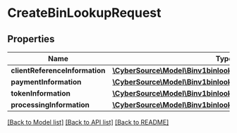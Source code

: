 # CreateBinLookupRequest

## Properties
Name | Type | Description | Notes
------------ | ------------- | ------------- | -------------
**clientReferenceInformation** | [**\CyberSource\Model\Binv1binlookupClientReferenceInformation**](Binv1binlookupClientReferenceInformation.md) |  | [optional] 
**paymentInformation** | [**\CyberSource\Model\Binv1binlookupPaymentInformation**](Binv1binlookupPaymentInformation.md) |  | [optional] 
**tokenInformation** | [**\CyberSource\Model\Binv1binlookupTokenInformation**](Binv1binlookupTokenInformation.md) |  | [optional] 
**processingInformation** | [**\CyberSource\Model\Binv1binlookupProcessingInformation**](Binv1binlookupProcessingInformation.md) |  | [optional] 

[[Back to Model list]](../README.md#documentation-for-models) [[Back to API list]](../README.md#documentation-for-api-endpoints) [[Back to README]](../README.md)


